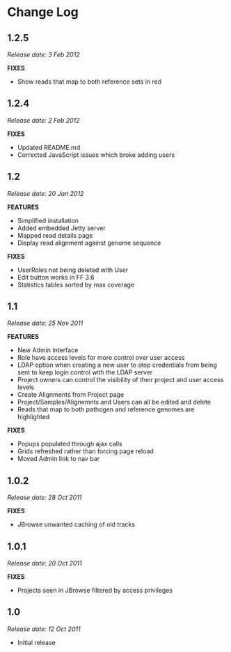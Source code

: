 # Change Log

## 1.2.5

*Release date: 3 Feb 2012*

**FIXES**

* Show reads that map to both reference sets in red

## 1.2.4

*Release date: 2 Feb 2012*

**FIXES**

* Updated README.md
* Corrected JavaScript issues which broke adding users

## 1.2

*Release date: 20 Jan 2012*

**FEATURES**

* Simplified installation
* Added embedded Jetty server
* Mapped read details page
* Display read alignment against genome sequence

**FIXES**

* UserRoles not being deleted with User
* Edit button works in FF 3.6
* Statistics tables sorted by max coverage

## 1.1

*Release date: 25 Nov 2011*

**FEATURES**  
* New Admin Interface
* Role have access levels for more control over user access
* LDAP option when creating a new user to stop credentials from being sent to keep login control with the LDAP server
* Project owners can control the visibility of their project and user access levels
* Create Alignments from Project page
* Project/Samples/Alignemnts and Users can all be edited and delete
* Reads that map to both pathogen and reference genomes are highlighted


**FIXES**
* Popups populated through ajax calls
* Grids refreshed rather than forcing page reload
* Moved Admin link to nav bar

## 1.0.2

*Release date: 28 Oct 2011*

**FIXES**  
* JBrowse unwanted caching of old tracks

## 1.0.1

*Release date: 20 Oct 2011*

**FIXES**  
* Projects seen in JBrowse filtered by access privileges

## 1.0

*Release date: 12 Oct 2011*

* Initial release
